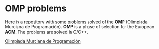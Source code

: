 # OMP problems
Here is a repository with some problems solved of the **OMP** (Olimpiada Murciana de Programación).
**OMP** is a phase of selection for the European **ACM**. The problems are solved in C/C++.

[Olimpiada Murciana de Programación](onlinejudge.inf.um.es/)
